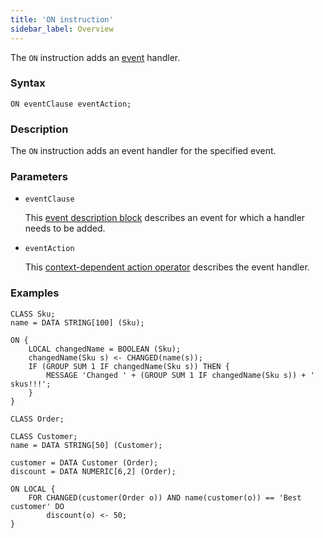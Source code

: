 ```yaml
---
title: 'ON instruction'
sidebar_label: Overview
---
```


The `ON` instruction adds an [event](Events.md) handler.

### Syntax 

    ON eventClause eventAction;

### Description

The `ON` instruction adds an event handler for the specified event. 

### Parameters

- `eventClause`

    This [event description block](Event_description_block.md) describes an event for which a handler needs to be added.

- `eventAction`

    This [context-dependent action operator](Action_operator.md#contextdependent) describes the event handler.

### Examples

```lsf
CLASS Sku;
name = DATA STRING[100] (Sku);

ON {
    LOCAL changedName = BOOLEAN (Sku);
    changedName(Sku s) <- CHANGED(name(s));
    IF (GROUP SUM 1 IF changedName(Sku s)) THEN {
        MESSAGE 'Changed ' + (GROUP SUM 1 IF changedName(Sku s)) + ' skus!!!';
    }
}

CLASS Order;

CLASS Customer;
name = DATA STRING[50] (Customer);

customer = DATA Customer (Order);
discount = DATA NUMERIC[6,2] (Order);

ON LOCAL {
    FOR CHANGED(customer(Order o)) AND name(customer(o)) == 'Best customer' DO
        discount(o) <- 50;
}
```
